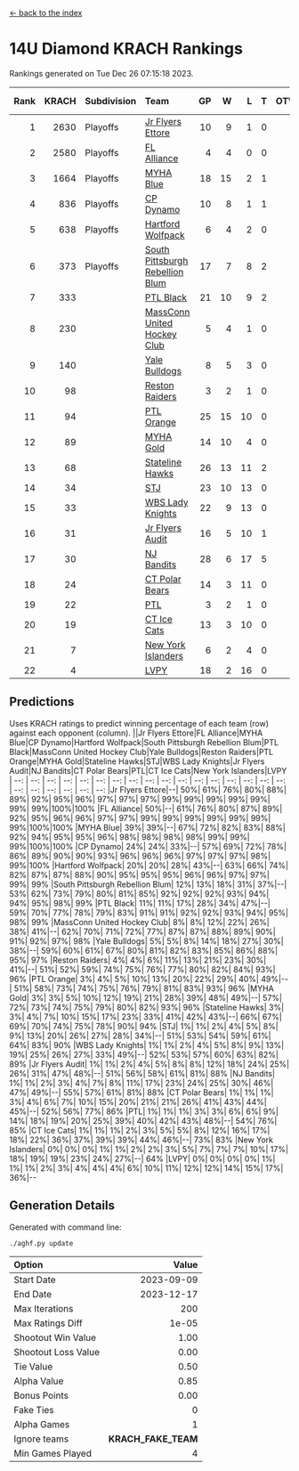[<- back to the index](readme.md)
# 14U Diamond KRACH Rankings
Rankings generated on Tue Dec 26 07:15:18 2023.

Rank|KRACH|Subdivision|Team|GP|W|L|T|OTW|OTL|SoS|Exp Wins|Win Diff
---:|---:|:---|:---|---:|---:|---:|---:|---:|---:|---:|---:|---:
1|2630|Playoffs|[Jr Flyers Ettore](https://gamesheetstats.com/seasons/3663/teams/140817/schedule)|10|9|1|0|0|1|357|9.8|-0.0
2|2580|Playoffs|[FL Alliance](https://gamesheetstats.com/seasons/3663/teams/156905/schedule)|4|4|0|0|0|0|86|4.8|-0.0
3|1664|Playoffs|[MYHA Blue](https://gamesheetstats.com/seasons/3663/teams/140816/schedule)|18|15|2|1|2|0|365|16.3|-0.0
4|836|Playoffs|[CP Dynamo](https://gamesheetstats.com/seasons/3663/teams/140823/schedule)|10|8|1|1|0|0|247|9.4|0.0
5|638|Playoffs|[Hartford Wolfpack](https://gamesheetstats.com/seasons/3663/teams/140814/schedule)|6|4|2|0|0|1|430|4.8|-0.0
6|373|Playoffs|[South Pittsburgh Rebellion Blum](https://gamesheetstats.com/seasons/3663/teams/140812/schedule)|17|7|8|2|0|0|953|8.9|0.0
7|333||[PTL Black](https://gamesheetstats.com/seasons/3663/teams/140815/schedule)|21|10|9|2|0|0|851|11.8|-0.0
8|230||[MassConn United Hockey Club](https://gamesheetstats.com/seasons/3663/teams/140810/schedule)|5|4|1|0|0|0|124|4.9|0.0
9|140||[Yale Bulldogs](https://gamesheetstats.com/seasons/3663/teams/156906/schedule)|8|5|3|0|1|0|118|5.9|0.0
10|98||[Reston Raiders](https://gamesheetstats.com/seasons/3663/teams/140829/schedule)|3|2|1|0|0|0|104|2.9|0.0
11|94||[PTL Orange](https://gamesheetstats.com/seasons/3663/teams/140821/schedule)|25|15|10|0|1|1|181|15.9|0.0
12|89||[MYHA Gold](https://gamesheetstats.com/seasons/3663/teams/140824/schedule)|14|10|4|0|0|1|44|10.9|0.0
13|68||[Stateline Hawks](https://gamesheetstats.com/seasons/3663/teams/140813/schedule)|26|13|11|2|1|1|247|14.9|0.0
14|34||[STJ](https://gamesheetstats.com/seasons/3663/teams/140822/schedule)|23|10|13|0|1|0|170|10.9|0.0
15|33||[WBS Lady Knights](https://gamesheetstats.com/seasons/3663/teams/140825/schedule)|22|9|13|0|0|0|292|9.9|0.0
16|31||[Jr Flyers Audit](https://gamesheetstats.com/seasons/3663/teams/140819/schedule)|16|5|10|1|0|0|149|6.4|0.0
17|30||[NJ Bandits](https://gamesheetstats.com/seasons/3663/teams/140811/schedule)|28|6|17|5|0|0|414|9.4|0.0
18|24||[CT Polar Bears](https://gamesheetstats.com/seasons/3663/teams/140818/schedule)|14|3|11|0|0|0|491|3.9|0.0
19|22||[PTL](https://gamesheetstats.com/seasons/3663/teams/140827/schedule)|3|2|1|0|0|0|12|2.9|0.0
20|19||[CT Ice Cats](https://gamesheetstats.com/seasons/3663/teams/140826/schedule)|13|3|10|0|0|1|209|3.9|0.0
21|7||[New York Islanders](https://gamesheetstats.com/seasons/3663/teams/140832/schedule)|6|2|4|0|0|0|25|2.9|0.0
22|4||[LVPY](https://gamesheetstats.com/seasons/3663/teams/140820/schedule)|18|2|16|0|0|0|43|2.9|0.0

## Predictions
Uses KRACH ratings to predict winning percentage of each team (row) against each opponent (column).
||Jr Flyers Ettore|FL Alliance|MYHA Blue|CP Dynamo|Hartford Wolfpack|South Pittsburgh Rebellion Blum|PTL Black|MassConn United Hockey Club|Yale Bulldogs|Reston Raiders|PTL Orange|MYHA Gold|Stateline Hawks|STJ|WBS Lady Knights|Jr Flyers Audit|NJ Bandits|CT Polar Bears|PTL|CT Ice Cats|New York Islanders|LVPY
| --: | --: | --: | --: | --: | --: | --: | --: | --: | --: | --: | --: | --: | --: | --: | --: | --: | --: | --: | --: | --: | --: | --: 
|Jr Flyers Ettore|--| 50%| 61%| 76%| 80%| 88%| 89%| 92%| 95%| 96%| 97%| 97%| 97%| 99%| 99%| 99%| 99%| 99%| 99%| 99%|100%|100%
|FL Alliance| 50%|--| 61%| 76%| 80%| 87%| 89%| 92%| 95%| 96%| 96%| 97%| 97%| 99%| 99%| 99%| 99%| 99%| 99%| 99%|100%|100%
|MYHA Blue| 39%| 39%|--| 67%| 72%| 82%| 83%| 88%| 92%| 94%| 95%| 95%| 96%| 98%| 98%| 98%| 98%| 99%| 99%| 99%|100%|100%
|CP Dynamo| 24%| 24%| 33%|--| 57%| 69%| 72%| 78%| 86%| 89%| 90%| 90%| 93%| 96%| 96%| 96%| 97%| 97%| 97%| 98%| 99%|100%
|Hartford Wolfpack| 20%| 20%| 28%| 43%|--| 63%| 66%| 74%| 82%| 87%| 87%| 88%| 90%| 95%| 95%| 95%| 96%| 96%| 97%| 97%| 99%| 99%
|South Pittsburgh Rebellion Blum| 12%| 13%| 18%| 31%| 37%|--| 53%| 62%| 73%| 79%| 80%| 81%| 85%| 92%| 92%| 92%| 93%| 94%| 94%| 95%| 98%| 99%
|PTL Black| 11%| 11%| 17%| 28%| 34%| 47%|--| 59%| 70%| 77%| 78%| 79%| 83%| 91%| 91%| 92%| 92%| 93%| 94%| 95%| 98%| 99%
|MassConn United Hockey Club|  8%|  8%| 12%| 22%| 26%| 38%| 41%|--| 62%| 70%| 71%| 72%| 77%| 87%| 87%| 88%| 89%| 90%| 91%| 92%| 97%| 98%
|Yale Bulldogs|  5%|  5%|  8%| 14%| 18%| 27%| 30%| 38%|--| 59%| 60%| 61%| 67%| 80%| 81%| 82%| 83%| 85%| 86%| 88%| 95%| 97%
|Reston Raiders|  4%|  4%|  6%| 11%| 13%| 21%| 23%| 30%| 41%|--| 51%| 52%| 59%| 74%| 75%| 76%| 77%| 80%| 82%| 84%| 93%| 96%
|PTL Orange|  3%|  4%|  5%| 10%| 13%| 20%| 22%| 29%| 40%| 49%|--| 51%| 58%| 73%| 74%| 75%| 76%| 79%| 81%| 83%| 93%| 96%
|MYHA Gold|  3%|  3%|  5%| 10%| 12%| 19%| 21%| 28%| 39%| 48%| 49%|--| 57%| 72%| 73%| 74%| 75%| 79%| 80%| 82%| 93%| 96%
|Stateline Hawks|  3%|  3%|  4%|  7%| 10%| 15%| 17%| 23%| 33%| 41%| 42%| 43%|--| 66%| 67%| 69%| 70%| 74%| 75%| 78%| 90%| 94%
|STJ|  1%|  1%|  2%|  4%|  5%|  8%|  9%| 13%| 20%| 26%| 27%| 28%| 34%|--| 51%| 53%| 54%| 59%| 61%| 64%| 83%| 90%
|WBS Lady Knights|  1%|  1%|  2%|  4%|  5%|  8%|  9%| 13%| 19%| 25%| 26%| 27%| 33%| 49%|--| 52%| 53%| 57%| 60%| 63%| 82%| 89%
|Jr Flyers Audit|  1%|  1%|  2%|  4%|  5%|  8%|  8%| 12%| 18%| 24%| 25%| 26%| 31%| 47%| 48%|--| 51%| 56%| 58%| 61%| 81%| 88%
|NJ Bandits|  1%|  1%|  2%|  3%|  4%|  7%|  8%| 11%| 17%| 23%| 24%| 25%| 30%| 46%| 47%| 49%|--| 55%| 57%| 61%| 81%| 88%
|CT Polar Bears|  1%|  1%|  1%|  3%|  4%|  6%|  7%| 10%| 15%| 20%| 21%| 21%| 26%| 41%| 43%| 44%| 45%|--| 52%| 56%| 77%| 86%
|PTL|  1%|  1%|  1%|  3%|  3%|  6%|  6%|  9%| 14%| 18%| 19%| 20%| 25%| 39%| 40%| 42%| 43%| 48%|--| 54%| 76%| 85%
|CT Ice Cats|  1%|  1%|  1%|  2%|  3%|  5%|  5%|  8%| 12%| 16%| 17%| 18%| 22%| 36%| 37%| 39%| 39%| 44%| 46%|--| 73%| 83%
|New York Islanders|  0%|  0%|  0%|  1%|  1%|  2%|  2%|  3%|  5%|  7%|  7%|  7%| 10%| 17%| 18%| 19%| 19%| 23%| 24%| 27%|--| 64%
|LVPY|  0%|  0%|  0%|  0%|  1%|  1%|  1%|  2%|  3%|  4%|  4%|  4%|  6%| 10%| 11%| 12%| 12%| 14%| 15%| 17%| 36%|--

## Generation Details

Generated with command line:
```
./aghf.py update
```

| Option | Value |
| :----- | ----: |
| Start Date | 2023-09-09 |
| End Date | 2023-12-17 |
| Max Iterations | 200 |
| Max Ratings Diff | 1e-05 |
| Shootout Win Value | 1.00 |
| Shootout Loss Value | 0.00 |
| Tie Value | 0.50 |
| Alpha Value | 0.85 |
| Bonus Points | 0.00 |
| Fake Ties | 0 |
| Alpha Games | 1 |
| Ignore teams | __KRACH_FAKE_TEAM__ |
| Min Games Played | 4 |


